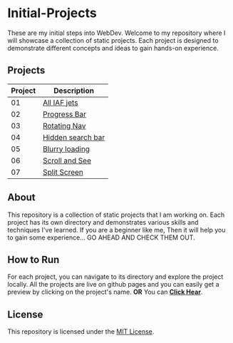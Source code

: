 # Initial-Projects

These are my initial steps into WebDev.
Welcome to my repository where I will showcase a collection of static projects. Each project is designed to demonstrate different concepts and ideas to gain hands-on experience.

## Projects

| Project | Description |
|---------|-------------|
| 01 | [All IAF jets](https://aashutosh148.github.io/Initial-Projects/Project_01/index.html) |
| 02 | [Progress Bar](https://aashutosh148.github.io/Initial-Projects/Project_02/index.html) |
| 03 | [Rotating Nav](https://aashutosh148.github.io/Initial-Projects/Project_03/index.html) |
| 04 | [Hidden search bar](https://aashutosh148.github.io/Initial-Projects/Project_04/index.html) |
| 05 | [Blurry loading](https://aashutosh148.github.io/Initial-Projects/Project_05/index.html) |
| 06 | [Scroll and See](https://aashutosh148.github.io/Initial-Projects/Project_06/index.html) |
| 07 | [Split Screen](https://aashutosh148.github.io/Initial-Projects/Project_07/index.html) |

## About

This repository is a collection of static projects that I am working on. Each project has its own directory and demonstrates various skills and techniques I've learned.
If you are a beginner like me, Then it will help you to gain some experience... GO AHEAD AND CHECK THEM OUT.

## How to Run

For each project, you can navigate to its directory and explore the project locally. All the projects are live on github pages and you can easily get a preview by clicking on the project's name. **OR** You can [**Click Hear**](https://aashutosh148.github.io/Initial-Projects/).

## License

This repository is licensed under the [MIT License](./LICENSE).
